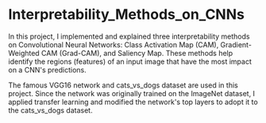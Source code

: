 # Interpretability_Methods_on_CNNs

In this project, I implemented and explained three interpretability methods on Convolutional Neural Networks: Class Activation Map (CAM), Gradient-Weighted CAM (Grad-CAM), and Saliency Map. 
These methods help identify the regions (features) of an input image that have the most impact on a CNN's predictions. 

The famous VGG16 network and cats_vs_dogs dataset are used in this project. Since the network was originally trained on the ImageNet dataset, I applied transfer learning and modified the network's top layers to adopt it to the cats_vs_dogs dataset.
